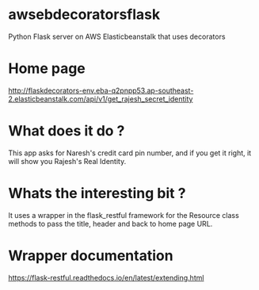 # awsebdecoratorsflask
Python Flask server on AWS Elasticbeanstalk that uses decorators

# Home page 
http://flaskdecorators-env.eba-q2pnpp53.ap-southeast-2.elasticbeanstalk.com/api/v1/get_rajesh_secret_identity


# What does it do ?
This app asks for Naresh's credit card pin number, and if you get it right, it will show you Rajesh's Real Identity.

# Whats the interesting bit ?
It uses a wrapper in the flask_restful framework for the Resource class methods to pass the title, header and back to home page URL.


# Wrapper documentation
https://flask-restful.readthedocs.io/en/latest/extending.html


